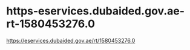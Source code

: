 # https-eservices.dubaided.gov.ae-rt-1580453276.0
https://eservices.dubaided.gov.ae/rt/1580453276.0
